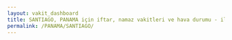 ```yaml
---
layout: vakit_dashboard
title: SANTIAGO, PANAMA için iftar, namaz vakitleri ve hava durumu - ilçe/eyalet seç
permalink: /PANAMA/SANTIAGO/
---
```


<script type="text/javascript">
  var GLOBAL_COUNTRY = 'PANAMA';
  var GLOBAL_CITY = 'SANTIAGO';
  var GLOBAL_STATE = '';
  var lat = 72;
  var lon = 21;
</script>

